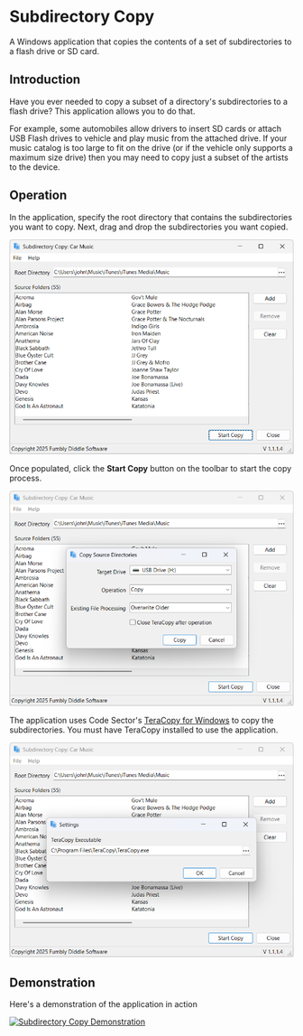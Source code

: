 # Subdirectory Copy

A Windows application that copies the contents of a set of subdirectories to a flash drive or SD card.

## Introduction

Have you ever needed to copy a subset of a directory's subdirectories to a flash drive? This application allows you to do that. 

For example, some automobiles allow drivers to insert SD cards or attach USB Flash drives to vehicle and play music from the attached drive. If your music catalog is too large to fit on the drive (or if the vehicle only supports a maximum size drive) then you may need to copy just a subset of the artists to the device.

## Operation

In the application, specify the root directory that contains the subdirectories you want to copy. Next, drag and drop the subdirectories you want copied. 

![Application main screen](screenshots/figure-01.png)

Once populated, click the **Start Copy** button on the toolbar to start the copy process.

![Starting the copy process](screenshots/figure-02.png)

The application uses Code Sector's [TeraCopy for Windows](https://www.codesector.com/teracopy) to copy the subdirectories. You must have TeraCopy installed to use the application.

![Application settings](screenshots/figure-03.png)

## Demonstration

Here's a demonstration of the application in action

[![Subdirectory Copy Demonstration](https://img.youtube.com/vi/sfybxdTEf0k/0.jpg)](https://www.youtube.com/watch?v=sfybxdTEf0k)
